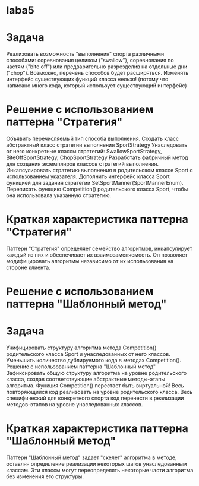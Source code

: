 # laba5
# Задача
Реализовать возможность "выполнения" спорта различными способами: соревнования целиком ("swallow"), соревнования по частям ("bite off") или предварительно разрезделив на отдельные дни ("chop"). Возможно, перечень способов будет расширяться. Изменять интерфейс существующих функций класса нельзя! (потому что написано много кода, который использует существующий интерфейс)

# Решение с использованием паттерна "Стратегия"
Объявить перечисляемый тип способа выполнения.
Создать класс абстрактный класс стратегии выполнения SportStrategy
Унаследовать от него конкретные классы стратегий: SwallowSportStrategy, BiteOffSportStrategy, ChopSportStrategy
Разработать фабричный метод для создания экземпляров классов стратегий выполнения.
Инкапсулировать стратегию выполнения в родительском классе Sport с использованием указателя.
Дополнить интерфейс класса Sport функцией для задания стратегии SetSportManner(SportMannerEnum).
Переписать функцию Competition() родительского класса Sport, чтобы она использовала указанную стратегию.
# Краткая характеристика паттерна "Стратегия"
Паттерн "Стратегия" определяет семейство алгоритмов, инкапсулирует каждый из них и обеспечивает их взаимозаменяемость. Он позволяет модифицировать алгоритмы независимо от их использования на стороне клиента.

# Решение с использованием паттерна "Шаблонный метод"
# Задача
Унифицировать структуру алгоритма метода Competition() родительского класса Sport и унаследованных от него классов.
Уменьшить количество дублируемого кода в методах Competition().
Решение с использованием паттерна "Шаблонный метод"
Зафиксировать общую структуру алгоритма на уровне родительского класса, создав соответствующие абстрактные методы-этапы алгоритма. Функция Competition() перестает быть виртуальной!
Весь повторяющийся код реализовать на уровне родительского класса.
Весь специфический для конкретного спорта код перенести в реализации методов-этапов на уровне унаследованных классов.
# Краткая характеристика паттерна "Шаблонный метод"
Паттерн "Шаблонный метод" задает "скелет" алгоритма в методе, оставляя определение реализации некоторых шагов унаследованным классам. Эти классы могут переопределять некоторые части алгоритма без изменения его структуры.
